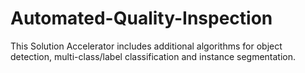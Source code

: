# Automated-Quality-Inspection
This Solution Accelerator includes additional algorithms for object detection, multi-class/label classification and instance segmentation.
